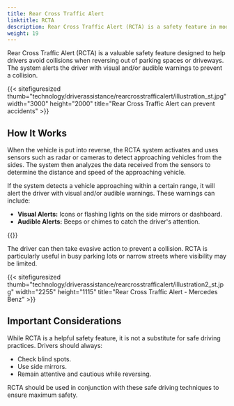 ```yaml
---
title: Rear Cross Traffic Alert
linktitle: RCTA
description: Rear Cross Traffic Alert (RCTA) is a safety feature in modern cars that uses sensors to detect approaching vehicles from the side when backing out of a parking space or driveway.
weight: 19
---
```

<!-- markdownlint-disable MD033 -->

Rear Cross Traffic Alert (RCTA) is a valuable safety feature designed to help drivers avoid collisions when reversing out of parking spaces or driveways. The system alerts the driver with visual and/or audible warnings to prevent a collision.

{{< sitefiguresized thumb="technology/driverassistance/rearcrosstrafficalert/illustration_st.jpg" width="3000" height="2000" title="Rear Cross Traffic Alert can prevent accidents" >}}

## How It Works

When the vehicle is put into reverse, the RCTA system activates and uses sensors such as radar or cameras to detect approaching vehicles from the sides. The system then analyzes the data received from the sensors to determine the distance and speed of the approaching vehicle.

If the system detects a vehicle approaching within a certain range, it will alert the driver with visual and/or audible warnings. These warnings can include:

- **Visual Alerts:** Icons or flashing lights on the side mirrors or dashboard.
- **Audible Alerts:** Beeps or chimes to catch the driver's attention.

{{<evkxdisplayaddarticle />}}

The driver can then take evasive action to prevent a collision. RCTA is particularly useful in busy parking lots or narrow streets where visibility may be limited.

{{< sitefiguresized thumb="technology/driverassistance/rearcrosstrafficalert/illustration2_st.jpg" width="2255" height="1115" title="Rear Cross Traffic Alert - Mercedes Benz" >}}

## Important Considerations

While RCTA is a helpful safety feature, it is not a substitute for safe driving practices. Drivers should always:

- Check blind spots.
- Use side mirrors.
- Remain attentive and cautious while reversing.

RCTA should be used in conjunction with these safe driving techniques to ensure maximum safety.
